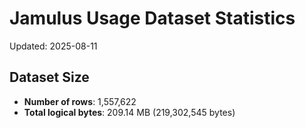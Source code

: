 # Jamulus Usage Dataset Statistics

Updated: 2025-08-11

## Dataset Size
- **Number of rows**: 1,557,622
- **Total logical bytes**: 209.14 MB (219,302,545 bytes)

